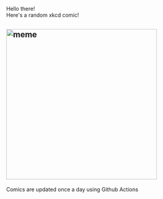 Hello there! <br>Here's a random xkcd comic!<br>
## <img src="https://imgs.xkcd.com/comics/goofs.png" alt="meme" width="400"/><br>
Comics are updated once a day using Github Actions